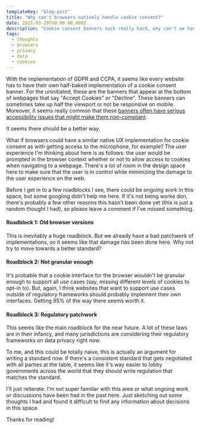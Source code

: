 ```yaml
---
templateKey: "blog-post"
title: "Why can't browsers natively handle cookie consent?"
date: 2021-03-29T00:00:00.000Z
description: "Cookie consent banners suck really hard, why can't we have the option to handle them with browsers?"
tags:
  - thoughts
  - browsers
  - privacy
  - data
  - cookies
---
```


With the implementation of GDPR and CCPA, it seems like every website has to have their own half-baked implementation of a cookie consent banner. For the uninitiated, these are the banners that appear at the bottom of webpages that say "Accept Cookies" or "Decline". These banners can sometimes take up half the viewport or not be responsive on mobile. Moreover, it seems really common that these [banners often have serious accessibility issues that might make them non-compliant](https://uxdesign.cc/cookie-banners-and-accessibility-d476bf9ee4fc).

It seems there should be a better way.

What if browsers could have a similar native UX implementation for cookie consent as with getting access to the microphone, for example? The user experience I'm thinking about here is as follows: the user would be prompted in the browser context whether or not to allow access to cookies when navigating to a webpage. There's a lot of room in the design space here to make sure that the user is in control while minimizing the damage to the user experience on the web.

Before I get in to a few roadblocks I see, there could be ongoing work in this space, but some googling didn't help me here. If it's not being worke don, there's probably a few other reasons this hasn't been done yet (this is just a random thought I had), so please leave a comment if I've missed something.

#### Roadblock 1: Old browser versions

This is inevitably a huge roadblock. But we already have a bad patchwork of implementations, so it seems like that damage has been done here. Why not try to move towards a better standard?

#### Roadblock 2: Not granular enough

It's probable that a cookie interface for the browser wouldn't be granular enough to support all use cases (say, missing different levels of cookies to opt-in to). But, again, I think websites that want to support use cases outside of regulatory frameworks should probably implement their own interfaces. Getting 95% of the way there seems worth it.

#### Roadblock 3: Regulatory patchwork

This seems like the main roadblock for the near future. A lot of these laws are in their infancy, and many jurisdictions are considering their regulatory frameworks on data privacy right now.

To me, and this could be totally naive, this is actually an argument for writing a standard now. If there's a consistent standard that gets negotiated with all parties at the table, it seems like it's way easier to lobby governments across the world that they should write regulation that matches the standard.

I'll just reiterate: I'm not super familiar with this area or what ongoing work or discussions have been had in the past here. Just sketching out some thoughts I had and found it difficult to find any information about decisions in this space.

Thanks for reading!
